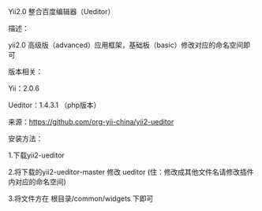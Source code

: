 
Yii2.0 整合百度编辑器（Ueditor）

描述：

yii2.0 高级版（advanced）应用框架，基础板（basic）修改对应的命名空间即可

版本相关：

Yii：2.0.6

Ueditor：1.4.3.1 （php版本）

来源：https://github.com/org-yii-china/yii2-ueditor

安装方法：

1.下载yii2-ueditor

2.将下载的yii2-ueditor-master 修改 ueditor (住：修改成其他文件名请修改插件内对应的命名空间)

3.将文件方在 根目录/common/widgets 下即可

